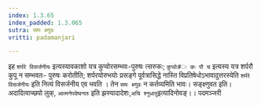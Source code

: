 ```yaml
---
index: 1.3.65
index_padded: 1.3.065
sutra: समः क्ष्णुवः
vritti: padamanjari

---
```

इह `शर्परे विसर्जनीयः` इत्यस्यावकाशो यत्र कुप्वोरसम्भवः-पुरुषः त्सरुकः; `कुप्वोः#ः कः पौ च` इत्यस्य यत्र शर्परौ कुपू न सम्भवतः- पुरुषः करोतीति; शर्परयोरुभयोः प्रसङ्गे पूर्वत्रासिद्धे नास्ति विप्रतिषेधोऽभावादुत्तरस्येति `शर्परे विसर्जनीयः` इति नित्यं विसर्जनीय एव भवति । तेन `समः क्ष्णुवः` न कर्तव्यमिति भावः। सङ्क्ष्णुवत इति। अदादित्वाच्छपो लुक्, `आत्मनेपदेष्वनतः` इति झस्यादादेशः,`अचि श्नुधातु`इत्यादिनोवङ्।। 
पदमञ्जरी